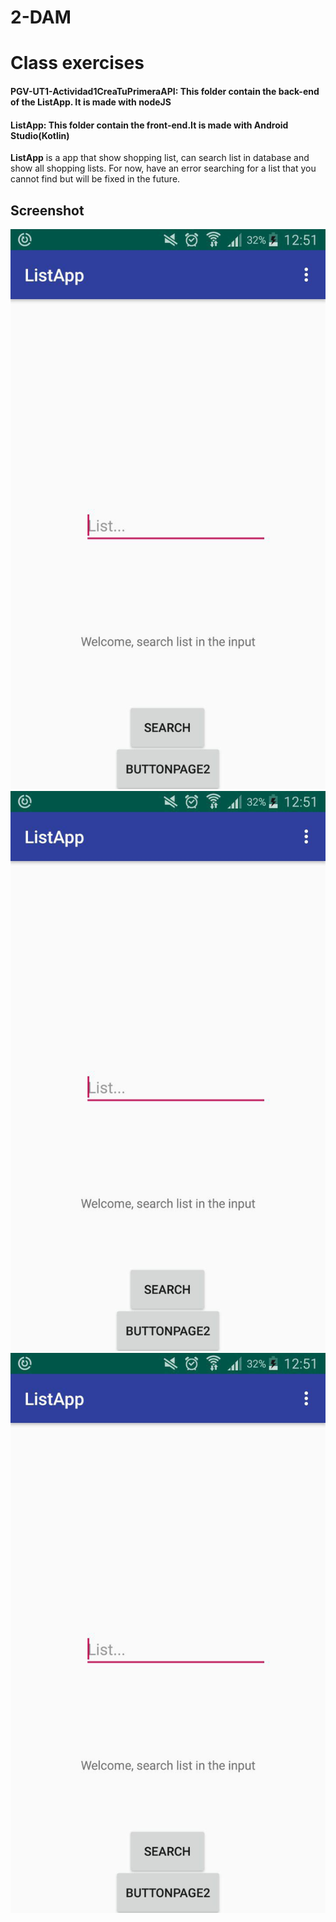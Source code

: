 # 2-DAM
# Class exercises
#### PGV-UT1-Actividad1CreaTuPrimeraAPI: This folder contain the back-end of the ListApp. It is made with nodeJS
#### ListApp: This folder contain the front-end.It is made with Android Studio(Kotlin)
**ListApp** is a app that show shopping list, can search list in database and show all shopping lists.
For now, have an error searching for a list that you cannot find but will be fixed in the future.

## Screenshot

![Image](https://github.com/kenshiroSenpai/2-DAM/blob/master/screenshot/photo_2019-09-22_13-55-08.jpg)
![Image](https://github.com/kenshiroSenpai/2-DAM/blob/master/screenshot/photo_2019-09-22_13-55-08.jpg)
![Image](https://github.com/kenshiroSenpai/2-DAM/blob/master/screenshot/photo_2019-09-22_13-55-08.jpg)
